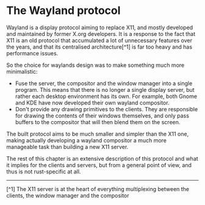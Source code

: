 # The Wayland protocol

Wayland is a display protocol aiming to replace X11, and mostly developed and maintained by former
X.org developers. It is a response to the fact that X11 is an old protocol that accumulated a lot
of unnecessary features over the years, and that its centralised architecture[^1] is far too
heavy and has performance issues.

So the choice for waylands design was to make something much more minimalistic:

 - Fuse the server, the compositor and the window manager into a single program. This means that
   there is no longer a single display server, but rather each desktop environment has its own. For
   example, both Gnome and KDE have now developed their own wayland compositor.
 - Don't provide any drawing primitives to the clients. They are responsible for drawing the
   contents of their windows themselves, and only pass buffers to the compositor that will then
   blend them on the screen.

The built protocol aims to be much smaller and simpler than the X11 one, making actually developing
a wayland compositor a much more manageable task than building a new X11 server.

The rest of this chapter is an extensive description of this protocol and what it implies for the
clients and servers, but from a general point of view, and thus is not rust-specific at all.

---

[^1] The X11 server is at the heart of everything multiplexing between the clients, the window
manager and the compositor
